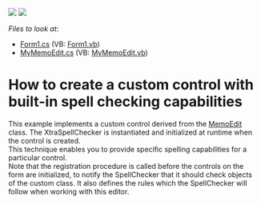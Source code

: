 <!-- default badges list -->
[![](https://img.shields.io/badge/Open_in_DevExpress_Support_Center-FF7200?style=flat-square&logo=DevExpress&logoColor=white)](https://supportcenter.devexpress.com/ticket/details/E1407)
[![](https://img.shields.io/badge/📖_How_to_use_DevExpress_Examples-e9f6fc?style=flat-square)](https://docs.devexpress.com/GeneralInformation/403183)
<!-- default badges end -->
<!-- default file list -->
*Files to look at*:

* [Form1.cs](./CS/CustomMemoEditControl/Form1.cs) (VB: [Form1.vb](./VB/CustomMemoEditControl/Form1.vb))
* [MyMemoEdit.cs](./CS/CustomMemoEditControl/MyMemoEdit.cs) (VB: [MyMemoEdit.vb](./VB/CustomMemoEditControl/MyMemoEdit.vb))
<!-- default file list end -->
# How to create a custom control with built-in spell checking capabilities


<p>This example implements a custom control derived from the <a href="http://documentation.devexpress.com/#WindowsForms/clsDevExpressXtraEditorsMemoEdittopic">MemoEdit</a> class. The XtraSpellChecker is instantiated and initialized at runtime when the control is created.<br />
This technique enables you to provide specific spelling capabilities for a particular control.<br />
Note that the registration procedure is called before the controls on the form are initialized, to notify the SpellChecker that it should check objects of the custom class.  It also defines the rules which the SpellChecker will follow when working with this editor.</p>

<br/>


